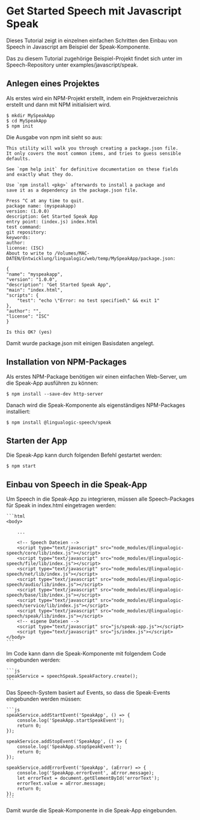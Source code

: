 # Get Started Speech mit Javascript Speak

Dieses Tutorial zeigt in einzelnen einfachen Schritten den Einbau von Speech in Javascript am Beispiel der Speak-Komponente.

Das zu diesem Tutorial zugehörige Beispiel-Projekt findet sich unter im Speech-Repository unter examples/javascript/speak.


## Anlegen eines Projektes

Als erstes wird ein NPM-Projekt erstellt, indem ein Projektverzeichnis erstellt und dann mit NPM initialisiert wird.

    $ mkdir MySpeakApp
    $ cd MySpeakApp
    $ npm init

Die Ausgabe von npm init sieht so aus:

    This utility will walk you through creating a package.json file.
    It only covers the most common items, and tries to guess sensible defaults.

    See `npm help init` for definitive documentation on these fields
    and exactly what they do.

    Use `npm install <pkg>` afterwards to install a package and
    save it as a dependency in the package.json file.

    Press ^C at any time to quit.
    package name: (myspeakapp) 
    version: (1.0.0) 
    description: Get Started Speak App
    entry point: (index.js) index.html
    test command: 
    git repository: 
    keywords: 
    author: 
    license: (ISC) 
    About to write to /Volumes/MAC-DATEN/Entwicklung/lingualogic/web/temp/MySpeakApp/package.json:

    {
    "name": "myspeakapp",
    "version": "1.0.0",
    "description": "Get Started Speak App",
    "main": "index.html",
    "scripts": {
        "test": "echo \"Error: no test specified\" && exit 1"
    },
    "author": "",
    "license": "ISC"
    }

    Is this OK? (yes)

Damit wurde package.json mit einigen Basisdaten angelegt.


## Installation von NPM-Packages

Als erstes NPM-Package benötigen wir einen einfachen Web-Server, um die Speak-App ausführen zu können:

    $ npm install --save-dev http-server

Danach wird die Speak-Komponente als eigenständiges NPM-Packages installiert:

    $ npm install @lingualogic-speech/speak


## Starten der App

Die Speak-App kann durch folgenden Befehl gestartet werden:

    $ npm start


## Einbau von Speech in die Speak-App

Um Speech in die Speak-App zu integrieren, müssen alle Speech-Packages für Speak in index.html eingetragen werden:

    ```html
    <body>

        ...

        <!-- Speech Dateien -->
        <script type="text/javascript" src="node_modules/@lingualogic-speech/core/lib/index.js"></script>
        <script type="text/javascript" src="node_modules/@lingualogic-speech/file/lib/index.js"></script>
        <script type="text/javascript" src="node_modules/@lingualogic-speech/net/lib/index.js"></script>
        <script type="text/javascript" src="node_modules/@lingualogic-speech/audio/lib/index.js"></script>
        <script type="text/javascript" src="node_modules/@lingualogic-speech/base/lib/index.js"></script>
        <script type="text/javascript" src="node_modules/@lingualogic-speech/service/lib/index.js"></script>
        <script type="text/javascript" src="node_modules/@lingualogic-speech/speak/lib/index.js"></script>
        <!-- eigene Dateien -->
        <script type="text/javascript" src="js/speak-app.js"></script>
        <script type="text/javascript" src="js/index.js"></script>
    </body>
    ```

Im Code kann dann die Speak-Komponente mit folgendem Code eingebunden werden:

    ```js
    speakService = speechSpeak.SpeakFactory.create();
    ```

Das Speech-System basiert auf Events, so dass die Speak-Events eingebunden werden müssen:

    ```js
    speakService.addStartEvent('SpeakApp', () => {
        console.log('SpeakApp.startSpeakEvent');
        return 0;
    });

    speakService.addStopEvent('SpeakApp', () => {
        console.log('SpeakApp.stopSpeakEvent');
        return 0;
    });

    speakService.addErrorEvent('SpeakApp', (aError) => {
        console.log('SpeakApp.errorEvent', aError.message);
        let errorText = document.getElementById('errorText');
        errorText.value = aError.message;
        return 0;
    });
    ```

Damit wurde die Speak-Komponente in die Speak-App eingebunden.
